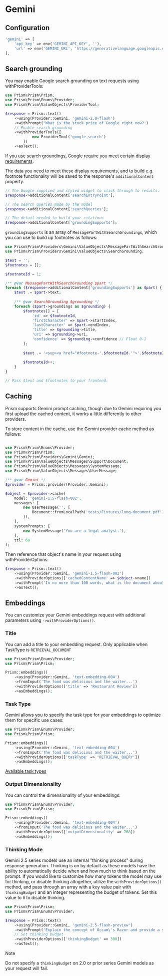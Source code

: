 # Gemini
## Configuration

```php
'gemini' => [
    'api_key' => env('GEMINI_API_KEY', ''),
    'url' => env('GEMINI_URL', 'https://generativelanguage.googleapis.com/v1beta/models'),
],
```

## Search grounding

You may enable Google search grounding on text requests using withProviderTools:

```php
use Prism\Prism\Prism;
use Prism\Prism\Enums\Provider;
use Prism\Prism\ValueObjects\ProviderTool;

$response = Prism::text()
    ->using(Provider::Gemini, 'gemini-2.0-flash')
    ->withPrompt('What is the stock price of Google right now?')
    // Enable search grounding
    ->withProviderTools([
            new ProviderTool('google_search')
        ])
    ->asText();
```

If you use search groundings, Google require you meet certain [display requirements](https://ai.google.dev/gemini-api/docs/grounding/search-suggestions).

The data you need to meet these display requirements, and to build e.g. footnote functionality will be saved to the response's `additionalContent` property.

```php
// The Google supplied and styled widget to click through to results.
$response->additionalContent['searchEntryPoint'];

// The search queries made by the model
$response->additionalContent['searchQueries'];

// The detail needed to build your citations
$response->additionalContent['groundingSupports'];
```

`groundingSupports` is an array of `MessagePartWithSearchGroundings`, which you can use to build up footnotes as follows:

```php
use Prism\Prism\Providers\Gemini\ValueObjects\MessagePartWithSearchGroundings;
use Prism\Prism\Providers\Gemini\ValueObjects\SearchGrounding;

$text = '';
$footnotes = [];

$footnoteId = 1;

/** @var MessagePartWithSearchGrounding $part */
foreach ($response->additionalContent['groundingSupports'] as $part) {
    $text .= $part->text;
    
    /** @var SearchGrounding $grounding */
    foreach ($part->groundings as $grounding) {
        $footnotes[] = [
            'id' => $footnoteId,
            'firstCharacter' => $part->startIndex,
            'lastCharacter' => $part->endIndex,
            'title' => $grounding->title,
            'uri' => $grounding->uri,
            'confidence' => $grounding->confidence // Float 0-1
        ];
    
        $text .= '<sup><a href="#footnote-'.$footnoteId.'">'.$footnoteId.'</a></sup>';
    
        $footnoteId++;
    }
}

// Pass $text and $footnotes to your frontend.
```

## Caching

Prism supports Gemini prompt caching, though due to Gemini requiring you first upload the cached content, it works a little differently to other providers. 

To store content in the cache, use the Gemini provider cache method as follows:

```php

use Prism\Prism\Enums\Provider;
use Prism\Prism\Prism;
use Prism\Prism\Providers\Gemini\Gemini;
use Prism\Prism\ValueObjects\Messages\Support\Document;
use Prism\Prism\ValueObjects\Messages\SystemMessage;
use Prism\Prism\ValueObjects\Messages\UserMessage;

/** @var Gemini */
$provider = Prism::provider(Provider::Gemini);

$object = $provider->cache(
    model: 'gemini-1.5-flash-002',
    messages: [
        new UserMessage('', [
            Document::fromLocalPath('tests/Fixtures/long-document.pdf'),
        ]),
    ],
    systemPrompts: [
        new SystemMessage('You are a legal analyst.'),
    ],
    ttl: 60
);
```

Then reference that object's name in your request using withProviderOptions:

```php
$response = Prism::text()
    ->using(Provider::Gemini, 'gemini-1.5-flash-002')
    ->withProviderOptions(['cachedContentName' => $object->name])
    ->withPrompt('In no more than 100 words, what is the document about?')
    ->asText();
```

## Embeddings

You can customize your Gemini embeddings request with additional parameters using `->withProviderOptions()`.

### Title

You can add a title to your embedding request. Only applicable when TaskType is `RETRIEVAL_DOCUMENT`

```php
use Prism\Prism\Enums\Provider;
use Prism\Prism\Prism;

Prism::embeddings()
    ->using(Provider::Gemini, 'text-embedding-004')
    ->fromInput('The food was delicious and the waiter...')
    ->withProviderOptions(['title' => 'Restaurant Review'])
    ->asEmbeddings();
```

### Task Type

Gemini allows you to specify the task type for your embeddings to optimize them for specific use cases:

```php
use Prism\Prism\Enums\Provider;
use Prism\Prism\Prism;

Prism::embeddings()
    ->using(Provider::Gemini, 'text-embedding-004')
    ->fromInput('The food was delicious and the waiter...')
    ->withProviderOptions(['taskType' => 'RETRIEVAL_QUERY'])
    ->asEmbeddings();
```
[Available task types](https://ai.google.dev/api/embeddings#tasktype)

### Output Dimensionality

You can control the dimensionality of your embeddings:

```php
use Prism\Prism\Enums\Provider;
use Prism\Prism\Prism;

Prism::embeddings()
    ->using(Provider::Gemini, 'text-embedding-004')
    ->fromInput('The food was delicious and the waiter...')
    ->withProviderOptions(['outputDimensionality' => 768])
    ->asEmbeddings();
```

### Thinking Mode

Gemini 2.5 series models use an internal "thinking process" during response generation. Thinking is on by default as these models have the ability to automatically decide when and how much to think based on the prompt. If you would like to customize how many tokens the model may use for thinking, or disable thinking altogether, utilize the `withProviderOptions()` method, and pass through an array with a key value pair with `thinkingBudget` and an integer representing the budget of tokens. Set this value to `0` to disable thinking.

```php
use Prism\Prism\Prism;
use Prism\Prism\Enums\Provider;

$response = Prism::text()
    ->using(Provider::Gemini, 'gemini-2.5-flash-preview')
    ->withPrompt('Explain the concept of Occam\'s Razor and provide a simple, everyday example.')
    // Set thinking budget
    ->withProviderOptions(['thinkingBudget' => 300])
    ->asText();
```
> [!NOTE]
> Do not specify a `thinkingBudget` on 2.0 or prior series Gemini models as your request will fail.
